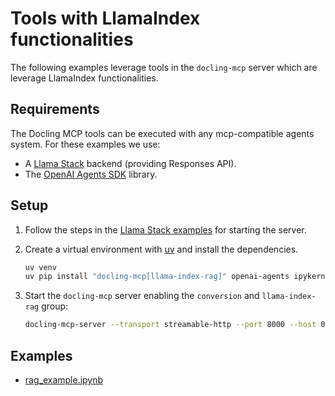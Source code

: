# Tools with LlamaIndex functionalities

The following examples leverage tools in the `docling-mcp` server which are leverage LlamaIndex functionalities.

## Requirements

The Docling MCP tools can be executed with any mcp-compatible agents system. For these examples we use:

- A [Llama Stack](https://github.com/llamastack/llama-stack) backend (providing Responses API).
- The [OpenAI Agents SDK](https://github.com/openai/openai-agents-python) library.

## Setup

1. Follow the steps in the [Llama Stack examples](../llama-stack/) for starting the server.

2. Create a virtual environment with [uv](https://docs.astral.sh/uv/) and install the dependencies.

    ```sh
    uv venv
    uv pip install "docling-mcp[llama-index-rag]" openai-agents ipykernel notebook rich
    ```

3. Start the `docling-mcp` server enabling the `conversion` and `llama-index-rag` group:

    ```sh
    docling-mcp-server --transport streamable-http --port 8000 --host 0.0.0.0 conversion llama-index-rag
    ```

## Examples

- [rag_example.ipynb](./rag_example.ipynb)

